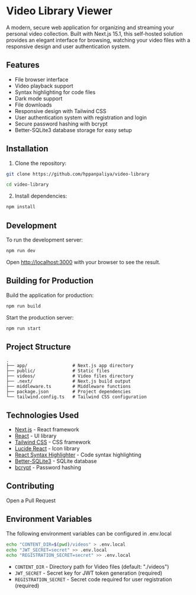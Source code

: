 # Video Library Viewer

A modern, secure web application for organizing and streaming your personal video collection. Built with Next.js 15.1, this self-hosted solution provides an elegant interface for browsing, watching your video files with a responsive design and user authentication system.


## Features

- File browser interface
- Video playback support
- Syntax highlighting for code files
- Dark mode support
- File downloads
- Responsive design with Tailwind CSS
- User authentication system with registration and login
- Secure password hashing with bcrypt
- Better-SQLite3 database storage for easy setup

## Installation

1. Clone the repository:
```sh
git clone https://github.com/hppanpaliya/video-library
```

```sh
cd video-library
```

2. Install dependencies:
```sh
npm install
```

## Development

To run the development server:

```sh
npm run dev
```

Open [http://localhost:3000](http://localhost:3000) with your browser to see the result.

## Building for Production

Build the application for production:

```sh
npm run build
```

Start the production server:

```sh
npm run start
```

## Project Structure

```
.
├── app/                 # Next.js app directory
├── public/              # Static files
├── videos/              # Video files directory
├── .next/               # Next.js build output
├── middleware.ts        # Middleware functions
├── package.json         # Project dependencies
└── tailwind.config.ts   # Tailwind CSS configuration
```

## Technologies Used

- [Next.js](https://nextjs.org/) - React framework
- [React](https://reactjs.org/) - UI library
- [Tailwind CSS](https://tailwindcss.com/) - CSS framework
- [Lucide React](https://lucide.dev/) - Icon library
- [React Syntax Highlighter](https://github.com/react-syntax-highlighter/react-syntax-highlighter) - Code syntax highlighting
- [Better-SQLite3](https://github.com/WiseLibs/better-sqlite3) - SQLite database
- [bcrypt](https://github.com/kelektiv/node.bcrypt.js) - Password hashing

## Contributing

Open a Pull Request

## Environment Variables

The following environment variables can be configured in .env.local
```sh
echo "CONTENT_DIR=$(pwd)/videos" > .env.local
echo "JWT_SECRET=secret" >> .env.local
echo "REGISTRATION_SECRET=secret" >> .env.local
```

- `CONTENT_DIR` - Directory path for Video files (default: "./videos")
- `JWT_SECRET` - Secret key for JWT token generation (required)
- `REGISTRATION_SECRET` - Secret code required for user registration (required)